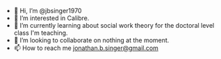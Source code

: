 - 👋 Hi, I’m @jbsinger1970
- 👀 I’m interested in Calibre.
- 🌱 I’m currently learning about social work theory for the doctoral level class I'm teaching. 
- 💞️ I’m looking to collaborate on nothing at the moment. 
- 📫 How to reach me jonathan.b.singer@gmail.com

<!---
jbsinger1970/jbsinger1970 is a ✨ special ✨ repository because its `README.md` (this file) appears on your GitHub profile.
You can click the Preview link to take a look at your changes.
--->
